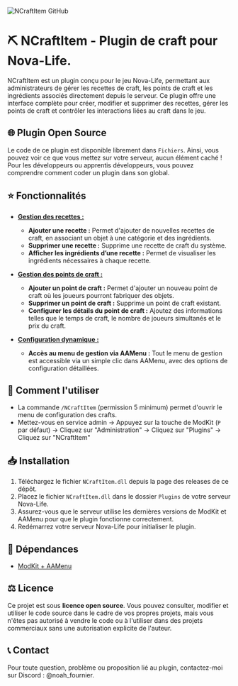 ![NCraftItem GitHub](https://github.com/user-attachments/assets/aeb08368-ea13-4e97-9135-3325ffb23dab)
# ⛏️ NCraftItem - Plugin de craft pour Nova-Life.
NCraftItem est un plugin conçu pour le jeu Nova-Life, permettant aux administrateurs de gérer les recettes de craft, les points de craft et les ingrédients associés directement depuis le serveur. Ce plugin offre une interface complète pour créer, modifier et supprimer des recettes, gérer les points de craft et contrôler les interactions liées au craft dans le jeu.

## 🌐 Plugin Open Source
Le code de ce plugin est disponible librement dans `Fichiers`. Ainsi, vous pouvez voir ce que vous mettez sur votre serveur, aucun élément caché !
Pour les développeurs ou apprentis développeurs, vous pouvez comprendre comment coder un plugin dans son global.

## ⭐ Fonctionnalités
- <ins>**Gestion des recettes :**</ins>
    - **Ajouter une recette :** Permet d'ajouter de nouvelles recettes de craft, en associant un objet à une catégorie et des ingrédients.
    - **Supprimer une recette :** Supprime une recette de craft du système.
    - **Afficher les ingrédients d’une recette :** Permet de visualiser les ingrédients nécessaires à chaque recette.
  
- <ins>**Gestion des points de craft :**</ins>
    - **Ajouter un point de craft :** Permet d'ajouter un nouveau point de craft où les joueurs pourront fabriquer des objets.
    - **Supprimer un point de craft :** Supprime un point de craft existant.
    - **Configurer les détails du point de craft :** Ajoutez des informations telles que le temps de craft, le nombre de joueurs simultanés et le prix du craft.

- <ins>**Configuration dynamique :**</ins>
    - **Accès au menu de gestion via AAMenu :** Tout le menu de gestion est accessible via un simple clic dans AAMenu, avec des options de configuration détaillées.

## 📖 Comment l'utiliser
- La commande `/NCraftItem` (permission 5 minimum) permet d'ouvrir le menu de configuration des crafts.
- Mettez-vous en service admin -> Appuyez sur la touche de ModKit (`P` par défaut) -> Cliquez sur "Administration" -> Cliquez sur "Plugins" -> Cliquez sur "NCraftItem"

## 📥 Installation
1. Téléchargez le fichier `NCraftItem.dll` depuis la page des releases de ce dépôt.
2. Placez le fichier `NCraftItem.dll` dans le dossier `Plugins` de votre serveur Nova-Life.
3. Assurez-vous que le serveur utilise les dernières versions de ModKit et AAMenu pour que le plugin fonctionne correctement.
4. Redémarrez votre serveur Nova-Life pour initialiser le plugin.

## 📌 Dépendances
- [ModKit + AAMenu](https://github.com/Aarnow/NovaLife_ModKit-Releases/releases/latest)

## ⚖️ Licence
Ce projet est sous **licence open source**. Vous pouvez consulter, modifier et utiliser le code source dans le cadre de vos propres projets, mais vous n'êtes pas autorisé à vendre le code ou à l'utiliser dans des projets commerciaux sans une autorisation explicite de l'auteur.

## 📞 Contact
Pour toute question, problème ou proposition lié au plugin, contactez-moi sur Discord : @noah_fournier.
